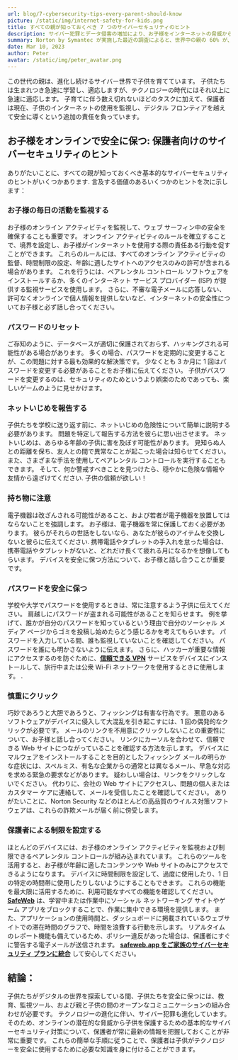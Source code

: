 ```yaml
---
url: blog/7-cybersecurity-tips-every-parent-should-know
picture: /static/img/internet-safety-for-kids.png
title: すべての親が知っておくべき 7 つのサイバーセキュリティのヒント
description: サイバー犯罪とデータ侵害の増加により、お子様をインターネットの脅威から守ることはますます困難になっています。
summary: Norton by Symantec が実施した最近の調査によると、世界中の親の 60% が、11 歳になる前に子供にインターネットへのアクセスを許可しています。 保護者の 78% が、子どもたちが 5 年前よりもオンラインの脅威にさらされていると感じているにもかかわらず、50% だけが子どもたちのブラウザ履歴をチェックし、46% が特定の Web サイトやアプリケーションへのアクセスを制限しています。
date: Mar 10, 2023
author: Peter
avatar: /static/img/peter_avatar.png
---
```

この世代の親は、進化し続けるサイバー世界で子供を育てています。 子供たちは生まれつき急速に学習し、適応しますが、テクノロジーの時代にはそれ以上に急速に適応します。 子育てに伴う数え切れないほどのタスクに加えて、保護者は現在、子供のインターネットの使用を監視し、デジタル フロンティアを越えて安全に導くという追加の責任を負っています。

## お子様をオンラインで安全に保つ: 保護者向けのサイバーセキュリティのヒント

ありがたいことに、すべての親が知っておくべき基本的なサイバーセキュリティのヒントがいくつかあります.
言及する価値のあるいくつかのヒントを次に示します：

### お子様の毎日の活動を監視する
お子様のオンライン アクティビティを監視して、ウェブ サーフィン中の安全を確保することも重要です。 オンライン アクティビティのルールを確立することで、境界を設定し、お子様がインターネットを使用する際の責任ある行動を促すことができます。 これらのルールには、すべてのオンライン アクティビティの監督、時間制限の設定、年齢に適したサイトへのアクセスのみの許可が含まれる場合があります。
これを行うには、ペアレンタル コントロール ソフトウェアをインストールするか、多くのインターネット サービス プロバイダー (ISP) が提供する監視サービスを使用します。 さらに、不審な電子メールに応答しない、許可なくオンラインで個人情報を提供しないなど、インターネットの安全性についてお子様と必ず話し合ってください。

### パスワードのリセット
ご存知のように、データベースが適切に保護されておらず、ハッキングされる可能性がある場合があります。 多くの場合、パスワードを定期的に変更することが、この問題に対する最も効果的な解決策です。 少なくとも 3 か月に 1 回はパスワードを変更する必要があることをお子様に伝えてください。 子供がパスワードを変更するのは、セキュリティのためというより娯楽のためであっても、楽しいゲームのように見せかけます。

### ネットいじめを報告する
子供たちを学校に送り返す前に、ネットいじめの危険性について簡単に説明する必要があります。 問題を特定して報告する方法を彼らに思い出させます。 ネットいじめは、あらゆる年齢の子供に害を及ぼす可能性があります。 見知らぬ人との距離を保ち、友人との間で異常なことが起こった場合は知らせてください。 また、さまざまな手法を使用してペアレンタル コントロールを実行することもできます。 そして、何か警戒すべきことを見つけたら、穏やかに危険な情報や友情から遠ざけてください. 子供の信頼が欲しい！

### 持ち物に注意
電子機器は改ざんされる可能性があること、および若者が電子機器を放置してはならないことを強調します。 お子様は、電子機器を常に保護しておく必要があります。 彼らがそれらの世話をしないなら、あなたが彼らのアイテムを交換しないと彼らに伝えてください. 携帯電話やタブレットの手入れを怠った場合は、携帯電話やタブレットがないと、どれだけ長くて疲れる月になるかを想像してもらいます。 デバイスを安全に保つ方法について、お子様と話し合うことが重要です。

### パスワードを安全に保つ
学校や大学でパスワードを使用するときは、常に注意するよう子供に伝えてください。 肩越しにパスワードが盗まれる可能性があることを知らせます。 例を挙げて、誰かが自分のパスワードを知っているという理由で自分のソーシャル メディア ページからゴミを投稿し始めたらどう感じるかを考えてもらいます。 パスワードを入力している間、誰も監視していないことを確認してください。 パスワードを誰にも明かさないように伝えます。 さらに、ハッカーが重要な情報にアクセスするのを防ぐために、**[信頼できる VPN](https://cybernews.com/best-vpn/)** サービスをデバイスにインストールして、旅行中または公衆 Wi-Fi ネットワークを使用するときに使用します。 .

### 慎重にクリック
巧妙であろうと大胆であろうと、フィッシングは有害な行為です。 悪意のあるソフトウェアがデバイスに侵入して大混乱を引き起こすには、1 回の偶発的なクリックが必要です。 メールのリンクを不用意にクリックしないことの重要性について、お子様と話し合ってください。 リンクにカーソルを合わせて、信頼できる Web サイトにつながっていることを確認する方法を示します。 デバイスにマルウェアをインストールすることを目的としたフィッシング メールの明らかな症状には、スペルミス、有名な企業からの通常とは異なるメール、早急な対応を求める緊急の要求などがあります。 疑わしい場合は、リンクをクリックしないでください。 代わりに、会社の Web サイトにアクセスし、問題の個人またはカスタマー ケアに連絡して、メールを受信したことを確認してください。 ありがたいことに、Norton Security などのほとんどの高品質のウイルス対策ソフトウェアは、これらの詐欺メールが届く前に傍受します。

### 保護者による制限を設定する
ほとんどのデバイスには、お子様のオンライン アクティビティを監視および制限できるペアレンタル コントロールが組み込まれています。 これらのツールを活用すると、お子様が年齢に適したコンテンツや Web サイトのみにアクセスできるようになります。 デバイスに時間制限を設定して、過度に使用したり、1 日の特定の時間帯に使用したりしないようにすることもできます。 これらの機能を最大限に活用するために、利用可能なすべての機能を確認してください。 **[SafeWeb](https://safeweb.app/en/)** は、学習中または作業中にソーシャル ネットワーキング サイトやゲーム アプリをブロックすることで、作業に集中できる環境を提供します。 また、アプリケーションの使用時間と、ダッシュボードに掲載されているウェブサイトでの滞在時間のグラフで、時間を浪費する行動を示します。 リアルタイムのレポート機能も備えているため、ポリシー違反があった場合は、保護者にすぐに警告する電子メールが送信されます。 **[safeweb.app をご家族のサイバーセキュリティ プランに統合](https://safeweb.app/en/download/)** して安心してください。

## 結論：
子供たちがデジタルの世界を探索している間、子供たちを安全に保つには、教育、監視ツール、および親と子供の間のオープンなコミュニケーションの組み合わせが必要です。 テクノロジーの進化に伴い、サイバー犯罪も進化しています。 そのため、オンラインの潜在的な脅威から子供を保護するための基本的なサイバーセキュリティ対策について、保護者が常に最新の情報を把握しておくことが非常に重要です。
これらの簡単な手順に従うことで、保護者は子供がテクノロジーを安全に使用するために必要な知識を身に付けることができます。
